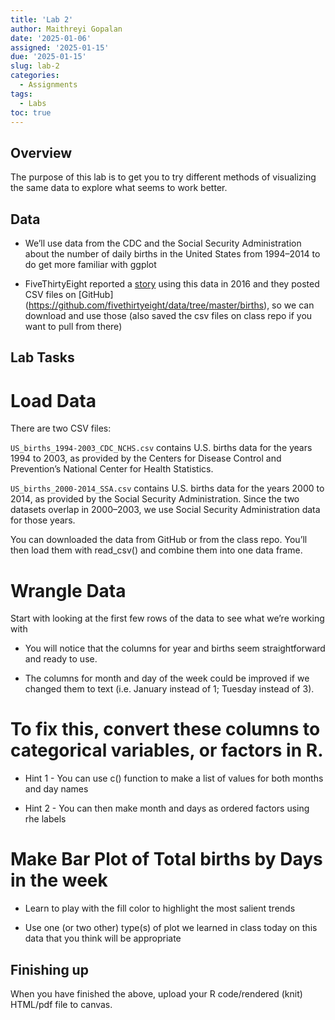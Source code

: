 ```yaml
---
title: 'Lab 2'
author: Maithreyi Gopalan
date: '2025-01-06'
assigned: '2025-01-15'
due: '2025-01-15'
slug: lab-2
categories:
  - Assignments
tags:
  - Labs
toc: true
---
```


## Overview
The purpose of this lab is to get you to try different methods of visualizing the same data to explore what seems to work better.

## Data

* We’ll use data from the CDC and the Social Security Administration about the number of daily births in the United States from 1994–2014 to do get more familiar with ggplot

* FiveThirtyEight reported a [story](https://fivethirtyeight.com/features/some-people-are-too-superstitious-to-have-a-baby-on-friday-the-13th/) using this data in 2016 and they posted CSV files on [GitHub] (https://github.com/fivethirtyeight/data/tree/master/births), so we can download and use those (also saved the csv files on class repo if you want to pull from there)

## Lab Tasks

# Load Data

There are two CSV files:

`US_births_1994-2003_CDC_NCHS.csv` contains U.S. births data for the years 1994 to 2003, as provided by the Centers for Disease Control and Prevention’s National Center for Health Statistics.

`US_births_2000-2014_SSA.csv` contains U.S. births data for the years 2000 to 2014, as provided by the Social Security Administration.
Since the two datasets overlap in 2000–2003, we use Social Security Administration data for those years.

You can downloaded the data from GitHub or from the class repo. You’ll then load them with read_csv() and combine them into one data frame.

# Wrangle Data 

Start with looking at the first few rows of the data to see what we’re working with

* You will notice that the columns for year and births seem straightforward and ready to use. 

* The columns for month and day of the week could be improved if we changed them to text (i.e. January instead of 1; Tuesday instead of 3).

# To fix this, convert these columns to categorical variables, or factors in R. 

* Hint 1 - You can use c() function to make a list of values for both months and day names

* Hint 2 - You can then make month and days as ordered factors using rhe labels

# Make Bar Plot of Total births by Days in the week

* Learn to play with the fill color to highlight the most salient trends  

* Use one (or two other) type(s) of plot we learned in class today on this data that you think will be appropriate  

## Finishing up
When you have finished the above, upload your R code/rendered (knit) HTML/pdf file to canvas.
